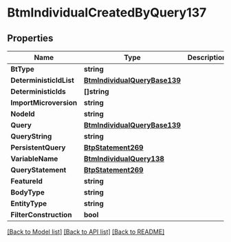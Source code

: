 # BtmIndividualCreatedByQuery137

## Properties

Name | Type | Description | Notes
------------ | ------------- | ------------- | -------------
**BtType** | **string** |  | [optional] 
**DeterministicIdList** | [**BtmIndividualQueryBase139**](BTMIndividualQueryBase-139.md) |  | [optional] 
**DeterministicIds** | **[]string** |  | [optional] 
**ImportMicroversion** | **string** |  | [optional] 
**NodeId** | **string** |  | [optional] 
**Query** | [**BtmIndividualQueryBase139**](BTMIndividualQueryBase-139.md) |  | [optional] 
**QueryString** | **string** |  | [optional] 
**PersistentQuery** | [**BtpStatement269**](BTPStatement-269.md) |  | [optional] 
**VariableName** | [**BtmIndividualQuery138**](BTMIndividualQuery-138.md) |  | [optional] 
**QueryStatement** | [**BtpStatement269**](BTPStatement-269.md) |  | [optional] 
**FeatureId** | **string** |  | [optional] 
**BodyType** | **string** |  | [optional] 
**EntityType** | **string** |  | [optional] 
**FilterConstruction** | **bool** |  | [optional] 

[[Back to Model list]](../README.md#documentation-for-models) [[Back to API list]](../README.md#documentation-for-api-endpoints) [[Back to README]](../README.md)


